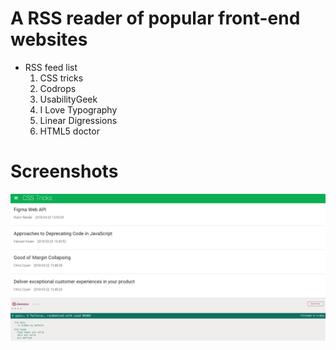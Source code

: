 # A RSS reader of popular front-end websites
- RSS feed list
    1. CSS tricks
    2. Codrops
    3. UsabilityGeek
    4. I Love Typography
    5. Linear Digressions
    6. HTML5 doctor
# Screenshots
![screenshot](ss.png)
